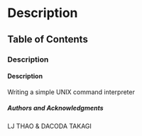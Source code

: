 <!DOCTYPE html>
<html lang="en">
  <head>
    <meta charset="UTF-8">
    <meta name="viewport" content="width=device-width, initial-scale=1">
    <title>Atlas Simple Shell Project</title>
  </head>
<h1>Description</h1>

<h2>Table of Contents</h2>

<h3>Description</h3>


<h4>Description</h4>
Writing a simple UNIX command interpreter

<h5>Authors and Acknowledgments</h5>
LJ THAO & DACODA TAKAGI
</html>
